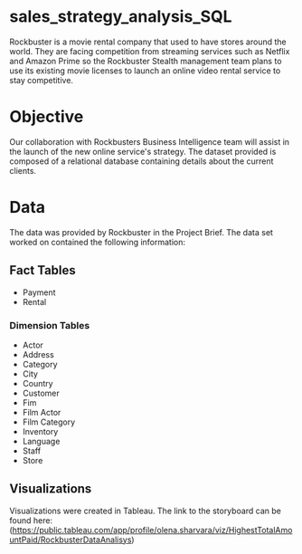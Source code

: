 # sales_strategy_analysis_SQL
Rockbuster is a movie rental company that used to have stores around the world. They are facing competition from streaming services such as Netflix and Amazon Prime so the Rockbuster Stealth management team plans to use its existing movie licenses to launch an online video rental service to stay competitive.
# Objective
Our collaboration with Rockbusters Business Intelligence team will assist in the launch of the new online service's strategy. The dataset provided is composed of a relational database containing details about the current clients.
# Data
The data was provided by Rockbuster in the Project Brief. The data set worked on contained the following information:
## Fact Tables
- Payment
- Rental

### Dimension Tables
- Actor
- Address
- Category
- City
- Country
- Customer
- Fim
- Film Actor
- Film Category
- Inventory
- Language
- Staff
- Store

## Visualizations

Visualizations were created in Tableau.  The link to the storyboard can be found here: (https://public.tableau.com/app/profile/olena.sharvara/viz/HighestTotalAmountPaid/RockbusterDataAnalisys)
